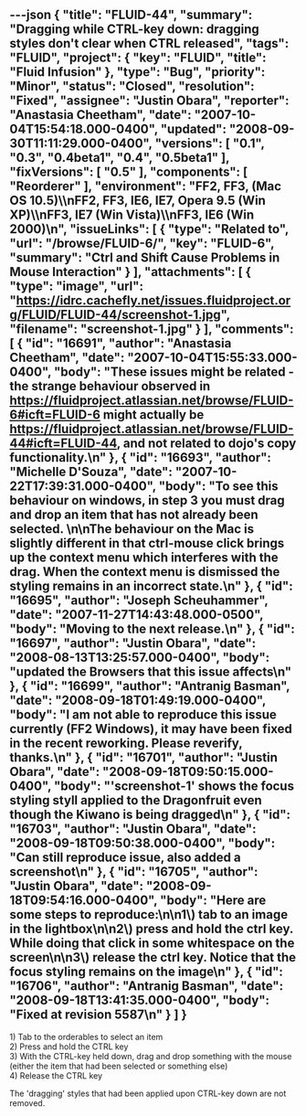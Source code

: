 ---json
{
  "title": "FLUID-44",
  "summary": "Dragging while CTRL-key down: dragging styles don't clear when CTRL released",
  "tags": "FLUID",
  "project": {
    "key": "FLUID",
    "title": "Fluid Infusion"
  },
  "type": "Bug",
  "priority": "Minor",
  "status": "Closed",
  "resolution": "Fixed",
  "assignee": "Justin Obara",
  "reporter": "Anastasia Cheetham",
  "date": "2007-10-04T15:54:18.000-0400",
  "updated": "2008-09-30T11:11:29.000-0400",
  "versions": [
    "0.1",
    "0.3",
    "0.4beta1",
    "0.4",
    "0.5beta1"
  ],
  "fixVersions": [
    "0.5"
  ],
  "components": [
    "Reorderer"
  ],
  "environment": "FF2, FF3, (Mac OS 10.5)\\\nFF2, FF3, IE6, IE7, Opera 9.5 (Win XP)\\\nFF3, IE7 (Win Vista)\\\nFF3, IE6 (Win 2000)\n",
  "issueLinks": [
    {
      "type": "Related to",
      "url": "/browse/FLUID-6/",
      "key": "FLUID-6",
      "summary": "Ctrl and Shift Cause Problems in Mouse Interaction"
    }
  ],
  "attachments": [
    {
      "type": "image",
      "url": "https://idrc.cachefly.net/issues.fluidproject.org/FLUID/FLUID-44/screenshot-1.jpg",
      "filename": "screenshot-1.jpg"
    }
  ],
  "comments": [
    {
      "id": "16691",
      "author": "Anastasia Cheetham",
      "date": "2007-10-04T15:55:33.000-0400",
      "body": "These issues might be related - the strange behaviour observed in <https://fluidproject.atlassian.net/browse/FLUID-6#icft=FLUID-6> might actually be <https://fluidproject.atlassian.net/browse/FLUID-44#icft=FLUID-44>, and not related to dojo's copy functionality.\n"
    },
    {
      "id": "16693",
      "author": "Michelle D'Souza",
      "date": "2007-10-22T17:39:31.000-0400",
      "body": "To see this behaviour on windows, in step 3 you must drag and drop an item that has not already been selected.&#x20;\n\nThe behaviour on the Mac is slightly different in that ctrl-mouse click brings up the context menu which interferes with the drag. When the context menu is dismissed the styling remains in an incorrect state.\n"
    },
    {
      "id": "16695",
      "author": "Joseph Scheuhammer",
      "date": "2007-11-27T14:43:48.000-0500",
      "body": "Moving to the next release.\n"
    },
    {
      "id": "16697",
      "author": "Justin Obara",
      "date": "2008-08-13T13:25:57.000-0400",
      "body": "updated the Browsers that this issue affects\n"
    },
    {
      "id": "16699",
      "author": "Antranig Basman",
      "date": "2008-09-18T01:49:19.000-0400",
      "body": "I am not able to reproduce this issue currently (FF2 Windows), it may have been fixed in the recent reworking. Please reverify, thanks.\n"
    },
    {
      "id": "16701",
      "author": "Justin Obara",
      "date": "2008-09-18T09:50:15.000-0400",
      "body": "'screenshot-1' shows the focus styling styll applied to the Dragonfruit even though the Kiwano is being dragged\n"
    },
    {
      "id": "16703",
      "author": "Justin Obara",
      "date": "2008-09-18T09:50:38.000-0400",
      "body": "Can still reproduce issue, also added a screenshot\n"
    },
    {
      "id": "16705",
      "author": "Justin Obara",
      "date": "2008-09-18T09:54:16.000-0400",
      "body": "Here are some steps to reproduce:\n\n1\\) tab to an image in the lightbox\n\n2\\) press and hold the ctrl key. While doing that click in some whitespace on the screen\n\n3\\) release the ctrl key. Notice that the focus styling remains on the image\n"
    },
    {
      "id": "16706",
      "author": "Antranig Basman",
      "date": "2008-09-18T13:41:35.000-0400",
      "body": "Fixed at revision 5587\n"
    }
  ]
}
---
1\) Tab to the orderables to select an item\
2\) Press and hold the CTRL key\
3\) With the CTRL-key held down, drag and drop something with the mouse (either the item that had been selected or something else)\
4\) Release the CTRL key

The 'dragging' styles that had been applied upon CTRL-key down are not removed.

        